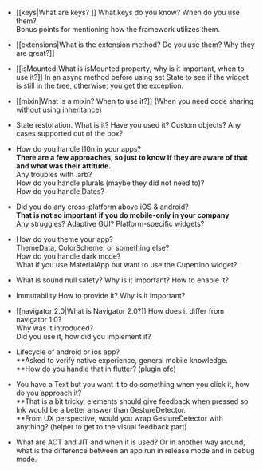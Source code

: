 - [[keys|What are keys?  ]]
    What keys do you know? When do you use them?  
    Bonus points for mentioning how the framework utilizes them.

- [[extensions|What is the extension method? Do you use them? Why they are great?]]

- [[isMounted|What is isMounted property, why is it important, when to use it?]]
    In an async method before using set State to see if the widget is still in the tree, otherwise, you get the exception.

- [[mixin|What is a mixin? When to use it?]] (When you need code sharing without using inheritance)

- State restoration. What is it? Have you used it? Custom objects? Any cases supported out of the box?

- How do you handle l10n in your apps?  
    **There are a few approaches, so just to know if they are aware of that and what was their attitude.**  
    Any troubles with .arb?  
    How do you handle plurals (maybe they did not need to)?  
    How do you handle Dates?

- Did you do any cross-platform above iOS & android?  
    **That is not so important if you do mobile-only in your company**  
    Any struggles? Adaptive GUI? Platform-specific widgets?

- How do you theme your app?  
    ThemeData, ColorScheme, or something else?  
    How do you handle dark mode?  
    What if you use MaterialApp but want to use the Cupertino widget?

- What is sound null safety? Why is it important? How to enable it?

- Immutability How to provide it? Why is it important?

- [[navigator 2.0|What is Navigator 2.0?]]
    How does it differ from navigator 1.0?  
    Why was it introduced?  
    Did you use it, how did you implement it?

- Lifecycle of android or ios app?  
    **Asked to verify native experience, general mobile knowledge.  
    **How do you handle that in flutter? (plugin ofc)

- You have a Text but you want it to do something when you click it, how do you approach it?  
    **That is a bit tricky, elements should give feedback when pressed so Ink would be a better answer than GestureDetector.  
    **From UX perspective, would you wrap GestureDetector with anything? (helper to get to the visual feedback part)

- What are AOT and JIT and when it is used? Or in another way around, what is the difference between an app run in release mode and in debug mode.